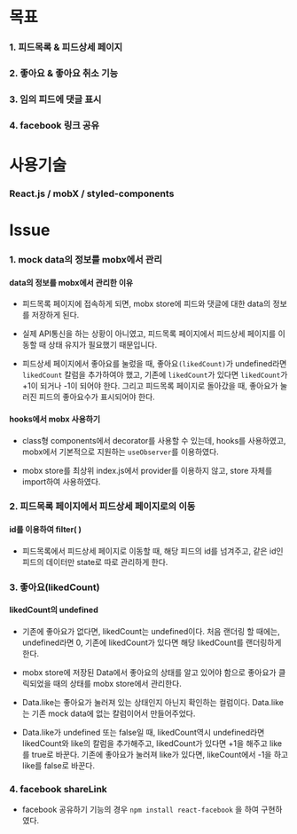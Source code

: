 # 목표

### 1. 피드목록 & 피드상세 페이지

### 2. 좋아요 & 좋아요 취소 기능

### 3. 임의 피드에 댓글 표시

### 4. facebook 링크 공유

# 사용기술

### React.js / mobX / styled-components

# Issue

### 1. mock data의 정보를 mobx에서 관리

#### data의 정보를 mobx에서 관리한 이유

- 피드목록 페이지에 접속하게 되면, mobx store에 피드와 댓글에 대한 data의 정보를 저장하게 된다.

- 실제 API통신을 하는 상황이 아니였고, 피드목록 페이지에서 피드상세 페이지를 이동할 때 상태 유지가 필요했기 때문입니다.

- 피드상세 페이지에서 좋아요를 눌렀을 때, 좋아요`(likedCount)`가 undefined라면 `likedCount` 칼럼을 추가하여야 했고, 기존에 `likedCount`가 있다면 `likedCount`가 +1이 되거나 -1이 되어야 한다. 그리고 피드목록 페이지로 돌아갔을 때, 좋아요가 눌러진 피드의 좋아요수가 표시되어야 한다.

#### hooks에서 mobx 사용하기

- class형 components에서 decorator를 사용할 수 있는데, hooks를 사용하였고, mobx에서 기본적으로 지원하는 `useObserver`를 이용하였다.

- mobx store를 최상위 index.js에서 provider를 이용하지 않고, store 자체를 import하여 사용하였다.

### 2. 피드목록 페이지에서 피드상세 페이지로의 이동

#### id를 이용하여 filter( )

- 피드목록에서 피드상세 페이지로 이동할 때, 해당 피드의 id를 넘겨주고, 같은 id인 피드의 데이터만 state로 따로 관리하게 한다.

### 3. 좋아요(likedCount)

#### likedCount의 undefined

- 기존에 좋아요가 없다면, likedCount는 undefined이다. 처음 랜더링 할 때에는, undefined라면 0, 기존에 likedCount가 있다면 해당 likedCount를 랜더링하게 한다.

- mobx store에 저장된 Data에서 좋아요의 상태를 알고 있어야 함으로 좋아요가 클릭되었을 때의 상태를 mobx store에서 관리한다.

- Data.like는 좋아요가 눌러져 있는 상태인지 아닌지 확인하는 컬럼이다. Data.like는 기존 mock data에 없는 칼럼이어서 만들어주었다.

- Data.like가 undefined 또는 false일 때, likedCount역시 undefined라면 likedCount와 like의 칼럼을 추가해주고, likedCount가 있다면 +1을 해주고 like를 true로 바꾼다. 기존에 좋아요가 눌러져 like가 있다면, likeCount에서 -1을 하고 like를 false로 바꾼다.

### 4. facebook shareLink

- facebook 공유하기 기능의 경우 `npm install react-facebook` 을 하여 구현하였다.
